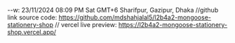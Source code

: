 --w: 23/11/2024 08:09 PM Sat GMT+6 Sharifpur, Gazipur, Dhaka
//github link
source code: https://github.com/mdshahjalal5/l2b4a2-mongoose-stationery-shop
// vercel
live preview: https://l2b4a2-mongoose-stationery-shop.vercel.app/
